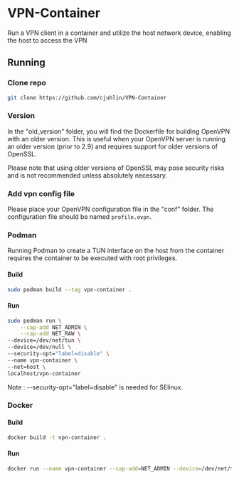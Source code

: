 # VPN-Container
Run a VPN client in a container and utilize the host network device, enabling the host to access the VPN




## Running

### Clone repo
```bash
git clone https://github.com/cjuhlin/VPN-Container
```

### Version

In the "old_version" folder, you will find the Dockerfile for building OpenVPN with an older version. This is useful when your OpenVPN server is running an older version (prior to 2.9) and requires support for older versions of OpenSSL.

Please note that using older versions of OpenSSL may pose security risks and is not recommended unless absolutely necessary.

### Add vpn config file

Please place your OpenVPN configuration file in the "conf" folder. The configuration file should be named ```profile.ovpn```.

### Podman

Running Podman to create a TUN interface on the host from the container requires the container to be executed with root privileges.

#### Build

```bash
sudo podman build --tag vpn-container .
```

#### Run
```bash
sudo podman run \
    --cap-add NET_ADMIN \
    --cap-add NET_RAW \
--device=/dev/net/tun \
--device=/dev/null \
--security-opt="label=disable" \
--name vpn-container \
--net=host \
localhost/vpn-container
```

Note : --security-opt="label=disable"  is needed for SElinux.

### Docker

#### Build
```bash
docker build -t vpn-container .
```

#### Run
```bash
docker run --name vpn-container --cap-add=NET_ADMIN --device=/dev/net/tun vpn-container
```
